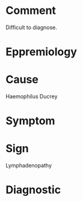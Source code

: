 # Comment

Difficult to diagnose.

# Eppremiology

# Cause

Haemophilus Ducrey

# Symptom

# Sign

Lymphadenopathy

# Diagnostic
